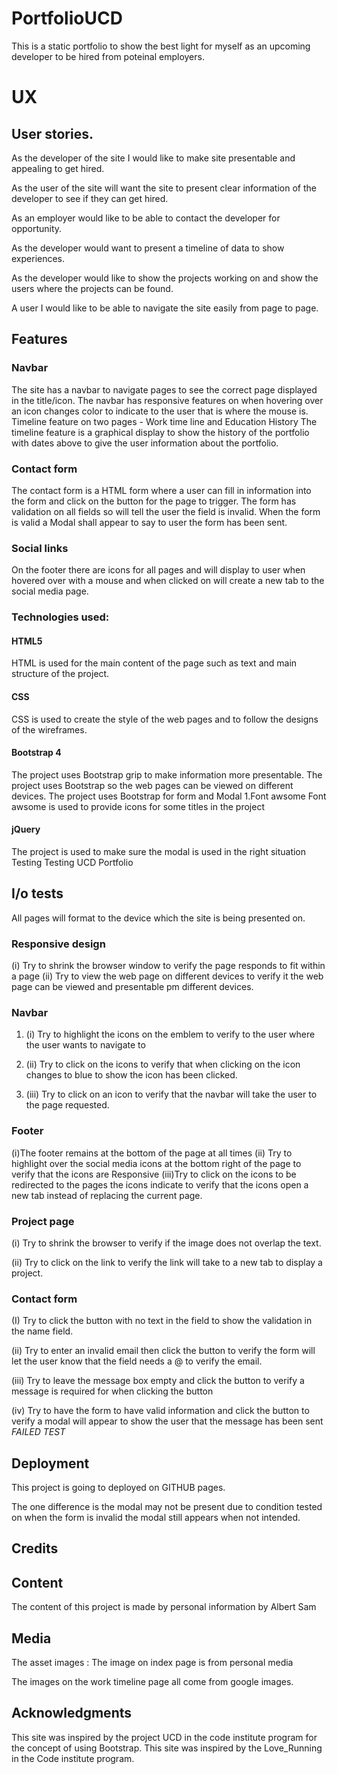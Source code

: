 # PortfolioUCD

This is a static portfolio to show the best light for myself as an upcoming developer to be hired from poteinal employers.

# UX

## User stories.

As the developer of the site I would like to make site presentable and appealing to get hired.

As the user of the site will want the site to present clear information of the developer to see if they can get hired.

As an employer would like to be able to contact the developer for opportunity.

As the developer would want to present a timeline of data to show experiences.

As the developer would like to show the projects working on and show the users where the projects can be found.

A user I would like to be able to navigate the site easily from page to page.

## Features

### Navbar
The site has a navbar to navigate pages to see the correct page displayed in the title/icon.
The navbar has responsive features on when hovering over an icon changes color to indicate to the user that is where the mouse is.
Timeline feature on two pages - Work time line and Education History
The timeline feature is a graphical display to show the history of the portfolio with dates above to give the user information about the portfolio.

### Contact form
The contact form is a HTML form where a user can fill in information into the form and click on the button for the page to trigger.
The form has validation on all fields so will tell the user the field is invalid. When the form is valid a Modal shall appear to say to user the form has been sent.

### Social links
On the footer there are icons for all pages and will display to user when hovered over with a mouse and when clicked on will create a new tab to the social media page.

### Technologies used:
#### HTML5
HTML is used for the main content of the page such as text and main structure of the project.
#### CSS
CSS is used to create the style of the web pages and to follow the designs of the wireframes.
#### Bootstrap 4
The project uses Bootstrap grip to make information more presentable.
The project uses Bootstrap so the web pages can be viewed on different devices.
The project uses Bootstrap for form and Modal
1.Font awsome
Font awsome is used to provide icons for some titles in the project
#### jQuery
The project is used to make sure the modal is used in the right situation
Testing
Testing UCD Portfolio

## I/o tests

All pages will format to the device which the site is being presented on.
### Responsive design
(i) Try to shrink the browser window to verify the page responds to fit within a page
(ii) Try to view the web page on different devices to verify it the web page can be viewed and presentable pm different devices.

### Navbar

1. (i) Try to highlight the icons on the emblem to verify to the user where the user wants to navigate to

1. (ii) Try to click on the icons to verify that when clicking on the icon changes to blue to show the icon has been clicked.

1. (iii) Try to click on an icon to verify that the navbar will take the user to the page requested.

### Footer
(i)The footer remains at the bottom of the page at all times
(ii) Try to highlight over the social media icons at the bottom right of the page to verify that the icons are Responsive
(iii)Try to click on the icons to be redirected to the pages the icons indicate to verify that the icons open a new tab instead of replacing the current page.

### Project page
(i) Try to shrink the browser to verify if the image does not overlap the text.

(ii) Try to click on the link to verify the link will take to a new tab to display a project.

### Contact form

(I) Try to click the button with no text in the field to show the validation in the name field.

(ii) Try to enter an invalid email then click the button to verify the form will let the user know that the field needs a @ to verify the email.

(iii) Try to leave the message box empty and click the button to verify a message is required for when clicking the button

(iv) Try to have the form to have valid information and click the button to verify a modal will appear to show the user that the message has been sent *FAILED TEST*

## Deployment
This project is going to deployed on GITHUB pages.

The one difference is the modal may not be present due to condition tested on when the form is invalid the modal still appears when not intended.

## Credits

## Content
The content of this project is made by personal information by Albert Sam

## Media
The asset images :
The image on index page is from personal media

The images on the work timeline page all come from google images.
## Acknowledgments
This site was inspired by the project UCD in the code institute program for the concept of using Bootstrap.
This site was inspired by the Love_Running in the Code institute program.
